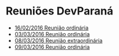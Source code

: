 # Reuniões DevParaná
- [16/02/2016 Reunião ordinária](atas/2016-02-16.md)
- [03/03/2016 Reunião ordinária](atas/2016-03-03.md)
- [08/03/2016 Reunião extraordinária](atas/2016-03-08.md)
- [09/03/2016 Reunião ordinária](atas/2016-03-09.md)
